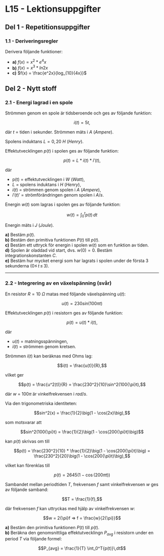 # L15 - Lektionsuppgifter

## Del 1 - Repetitionsuppgifter

### 1.1 - Deriveringsregler

Derivera följande funktioner:
* **a)** $f(x) = x^2 * e^4x$
* **b)** $f(x) = x^3 * ln 2x$
* **c)** $f(x) = \frac{e^2x}{log_{10}{4x}}$

## Del 2 - Nytt stoff

### 2.1 - Energi lagrad i en spole
Strömmen genom en spole är tidsberoende och ges av följande funktion:

```math
i(t) = 5t,
```

där $t$ = tiden i sekunder. Strömmen mäts i $A$ $(Ampere)$.

Spolens induktans $L = 0,20$ $H$ $(Henry)$.

Effektutvecklingen $p(t)$ i spolen ges av följande funktion:

```math
p(t) = L * i(t) * i'(t),
```

där
* p(t) = effektutvecklingen i $W$ $(Watt)$,
* $L$ = spolens induktans i $H$ $(Henry)$,
* $i(t)$ = strömmen genom spolen i $A$ $(Ampere)$,
* $i'(t)'$ = strömförändringen genom spolen i $A/s$.

Energin $w(t)$ som lagras i spolen ges av följande funktion:

```math
w(t) = \int_0^t p(t)\,dt
```

Energin mäts i $J$ $(Joule)$.

**a)** Bestäm $p(t)$.\
**b)** Bestäm den primitiva funktionen $P(t)$ till $p(t)$.\
**c)** Bestäm ett uttryck för energin i spolen $w(t)$ som en funktion av tiden.\
**d)** Spolen är oladdad vid start, dvs. $w(0) = 0$. Bestäm integrationskonstanten $C$.\
**e)** Bestäm hur mycket energi som har lagrats i spolen under de första $3$ sekunderna $(0{\le}\,t\,{\le}\,3)$.

---

### 2.2 - Integrering av en växelspänning (svår)

En resistor $R = 10$ $\Omega$ matas med följande växelspänning $u(t)$:

```math
u(t) = 230sin(100{\pi}t)
```

Effektutvecklingen $p(t)$ i resistorn ges av följande funktion:

```math
p(t) = u(t) * i(t),
```

där
* $u(t)$ = matningsspänningen,
* $i(t)$ = strömmen genom kretsen.

Strömmen $i(t)$ kan beräknas med Ohms lag:

```math
i(t) = \frac{u(t)}{R},
```

vilket ger

```math
p(t) = \frac{u^2(t)}{R} = \frac{230^2}{10}\sin^2(100{\pi}t),
```

där $w$ = $100{\pi}$ är vinkelfrekvensen i $rad/s$.

Via den trigonometriska identiteten:

```math
sin^2(x) = \frac{1}{2}\big(1 - \cos(2x)\big),
```

som motsvarar att

```math
sin^2(100{\pi}t) = \frac{1}{2}\big(1 - \cos(200{\pi}t)\big)
```

kan $p(t)$ skrivas om till

```math
p(t) = \frac{230^2}{10} * \frac{1}{2}\big(1 - \cos(200{\pi}t)\big) = \frac{230^2}{20}\big(1 - \cos(200{\pi}t)\big),
```

vilket kan förenklas till

```math
p(t) = 2645\big(1 - \cos(200{\pi}t)\big)
```

Sambandet mellan periodtiden $T$, frekvensen $f$ samt vinkelfrekvensen $w$ ges av följande samband:

```math
T = \frac{1}{f},
```

där frekvensen $f$ kan uttryckas med hjälp av vinkelfrekvensen $w$:

```math
w = 2{\pi}f => f = \frac{w}{2{\pi}}
```


**a)** Bestäm den primitiva funktionen $P(t)$ till $p(t)$.\
**b)** Beräkna den genomsnittliga effektutvecklingn $P_{avg}$ i resistorn under en period $T$ via följande formel:

```math
P_{avg} = \frac{1}{T} \int_0^T{p(t)}\,dt
```